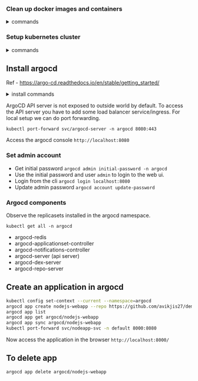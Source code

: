 ### Clean up docker images and containers
<details>
<summary>commands</summary>

```bash
docker stop $(docker ps -a -q)
docker rm $(docker ps -a -q)
docker image ls -q | xargs -I {} docker image rm -f {}
```
</details>

### Setup kubernetes cluster
<details>
<summary>commands</summary>

```bash
k3d cluster create -c k3d.yaml
```
</details>

## Install argocd
Ref - https://argo-cd.readthedocs.io/en/stable/getting_started/
<details>
<summary>install commands</summary>

```bash
kubectl create namespace argocd
kubectl apply -n argocd -f https://raw.githubusercontent.com/argoproj/argo-cd/stable/manifests/install.yaml
brew install argocd
```
</details>

ArgoCD API server is not exposed to outside world by default. To access the API server you have to add some load balancer service/ingress. For local setup we can do port forwarding.

```
kubectl port-forward svc/argocd-server -n argocd 8080:443
```
Access the argocd console `http://localhost:8080`

### Set admin account
- Get initial password `argocd admin initial-password -n argocd`
- Use the initial password and user `admin` to login to the web ui.
- Login from the cli `argocd login localhost:8080`
- Update admin password `argocd account update-password`

### Argocd components
Observe the replicasets installed in the argocd namespace.
```
kubectl get all -n argocd
```

- argocd-redis
- argocd-applicationset-controller
- argocd-notifications-controller
- argocd-server (api server)
- argocd-dex-server
- argocd-repo-server

## Create an application in argocd

```bash
kubectl config set-context --current --namespace=argocd
argocd app create nodejs-webapp --repo https://github.com/avikjis27/demo-apps.git --revision main --path nodejs-webapp/kubernetes --dest-namespace default --dest-server https://kubernetes.default.svc --directory-recurse 
argocd app list
argocd app get argocd/nodejs-webapp
argocd app sync argocd/nodejs-webapp
kubectl port-forward svc/nodeapp-svc -n default 8000:8080
```
Now access the application in the browser `http://localhost:8000/`

## To delete app
```
argocd app delete argocd/nodejs-webapp
```
